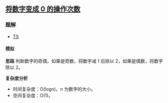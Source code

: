 ## [将数字变成 0 的操作次数](https://leetcode.cn/problems/number-of-steps-to-reduce-a-number-to-zero/)
### 题解
+ [TS](../../ts/1408/1342.ts)

#### 模拟
**思路**
判断数字的奇偶，如果是奇数，将数字减 1 后除以 2，如果是偶数，将数字除以 2。

**复杂度分析**
+ 时间复杂度：O(logn)，n 为数字的大小。
+ 空间复杂度：O(1)。